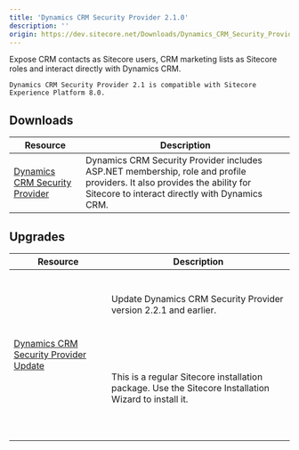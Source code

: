 ```yaml
---
title: 'Dynamics CRM Security Provider 2.1.0'
description: ''
origin: https://dev.sitecore.net/Downloads/Dynamics_CRM_Security_Provider/2_1/Dynamics_CRM_Security_Provider_2_1_0.aspx
---
```


Expose CRM contacts as Sitecore users, CRM marketing lists as Sitecore roles and interact directly with Dynamics CRM.

`Dynamics CRM Security Provider 2.1 is compatible with Sitecore Experience Platform 8.0.`

## Downloads

| Resource                                                                                                                                                                                                                                                     | Description                                                                                                                                                               |
| ------------------------------------------------------------------------------------------------------------------------------------------------------------------------------------------------------------------------------------------------------------ | ------------------------------------------------------------------------------------------------------------------------------------------------------------------------- |
| [Dynamics CRM Security Provider](https://scdp.blob.core.windows.net/downloads/Dynamics%20CRM%20Security%20Provider/2%201/Dynamics%20CRM%20Security%20Provider%202%201%200/Secure/Microsoft%20Dynamics%20CRM%20Security%20Provider%202.1%20rev.%20150403.zip) | Dynamics CRM Security Provider includes ASP.NET membership, role and profile providers. It also provides the ability for Sitecore to interact directly with Dynamics CRM. |

## Upgrades

| Resource                                                                                                                                                                                                                                                                     | Description                                                                                                                                                                                                                                                                                           |
| ---------------------------------------------------------------------------------------------------------------------------------------------------------------------------------------------------------------------------------------------------------------------------- | ----------------------------------------------------------------------------------------------------------------------------------------------------------------------------------------------------------------------------------------------------------------------------------------------------- |
| [Dynamics CRM Security Provider Update](https://scdp.blob.core.windows.net/downloads/Dynamics%20CRM%20Security%20Provider/2%201/Dynamics%20CRM%20Security%20Provider%202%201%200/Secure/Microsoft%20Dynamics%20CRM%20Security%20Provider%202.1%20rev.%20150403%20Update.zip) | <br /><br />Update Dynamics CRM Security Provider version 2.2.1 and earlier.<br /><br /> <Alert variant='warning' mb={4}><br /> <AlertIcon /><br /> <br /><br />This is a regular Sitecore installation package. Use the Sitecore Installation Wizard to install it.<br /><br /><br /> </Alert><br /> |
